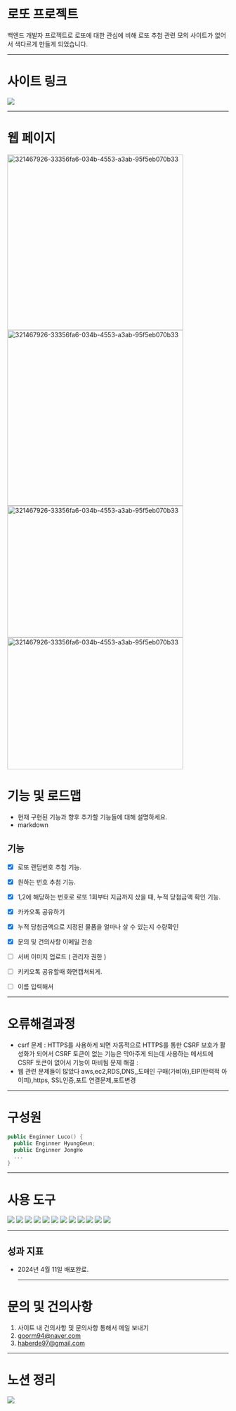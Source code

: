 # 로또 프로젝트 
백엔드 개발자 프로젝트로 로또에 대한 관심에 비해 로또 추첨 관련 모의 사이트가 없어서 색다르게 만들게 되었습니다.



---



# 사이트 링크

  
<a href="https://luco777.store/?v=2dc108364f7542d6a1557ef722396c66&pvs=4" target="_blank">
    <img src="https://img.shields.io/badge/로또 추첨 사이트-181717?style=for-the-badge&logo=Apple Arcade&logoColor=white">
  </a>




---
# 웹 페이지    

<img width="400" alt="321467926-33356fa6-034b-4553-a3ab-95f5eb070b33" src="https://github.com/HyungGeun94/luko6/assets/152036928/7f0c4d40-479f-41fb-b9cd-17946269b3d3">
<img width="400" alt="321467926-33356fa6-034b-4553-a3ab-95f5eb070b33" src="https://github.com/HyungGeun94/luko6/assets/152036928/d5f91bf1-e24c-4306-9cb2-340987b7ceae">
<img width="400" height = "300" alt="321467926-33356fa6-034b-4553-a3ab-95f5eb070b33" src="https://github.com/HyungGeun94/luko6/assets/152036928/eaf8b1f1-0edc-4d59-b809-e890e98a66ea">
<img width="400" height = "300" alt="321467926-33356fa6-034b-4553-a3ab-95f5eb070b33" src="https://github.com/HyungGeun94/luko6/assets/152036928/a6280715-daf2-41dd-8055-cd1d33c8e918">




# 기능 및 로드맵
- 현재 구현된 기능과 향후 추가할 기능들에 대해 설명하세요.
- markdown
## 기능

- [x] 로또 랜덤번호 추첨 기능.
- [x] 원하는 번호 추첨 기능.
- [x] 1,2에 해당하는 번호로 로또 1회부터 지금까지 샀을 때, 누적 당첨금액 확인 기능.
- [x] 카카오톡 공유하기
- [x] 누적 당첨금액으로 지정된 물품을 얼마나 살 수 있는지 수량확인
- [x] 문의 및 건의사항 이메일 전송
- [ ] 서버 이미지 업로드 ( 관리자 권한 )
- [ ] 키키오톡 공유할때 화면캡쳐되게.
- [ ] 이름 입력해서 






---

# 오류해결과정
- csrf 문제 : HTTPS를 사용하게 되면 자동적으로 HTTPS를 통한 CSRF 보호가 활성화가 되어서 CSRF 토큰이 없는 기능은 막아주게 되는데 사용하는 메서드에 CSRF 토큰이 없어서 기능이 마비됨
  문제 해결 : 
- 웹 관련 문제들이 많았다 aws,ec2,RDS,DNS,,도매인 구매(가비아),EIP(탄력적 아이피),https, SSL인증,포트 연결문제,포트변경


---


# 구성원
```swift
public Enginner Luco() {
  public Enginner HyungGeun;
  public Enginner JongHo
  ...
}
```


---

# 사용 도구

<img src="https://img.shields.io/badge/springboot 3.2.3 -6DB33F?style=for-the-badge&logo=springboot&logoColor=white">

<img src="https://img.shields.io/badge/java 17 -007396?style=for-the-badge&logo=java&logoColor=white">
<img src="https://img.shields.io/badge/mysql 8.0.28 -4479A1?style=for-the-badge&logo=mysql&logoColor=white">


<img src="https://img.shields.io/badge/git-F05032?style=for-the-badge&logo=git&logoColor=white">

<img src="https://img.shields.io/badge/github-181717?style=for-the-badge&logo=github&logoColor=white">
  


 <img src="https://img.shields.io/badge/amazonaws-232F3E?style=for-the-badge&logo=amazonaws&logoColor=white"> 

 <img src="https://img.shields.io/badge/amazonec2-232F3E?style=for-the-badge&logo=amazonec2&logoColor=white"> 

  <img src="https://img.shields.io/badge/amazonRDS-232F3E?style=for-the-badge&logo=amazonrds&logoColor=white"> 



 

  <img src="https://img.shields.io/badge/html5-E34F26?style=for-the-badge&logo=html5&logoColor=white">

  <img src="https://img.shields.io/badge/css-1572B6?style=for-the-badge&logo=css3&logoColor=white">

  <img src="https://img.shields.io/badge/javascript-F7DF1E?style=for-the-badge&logo=javascript&logoColor=black">

  <img src="https://img.shields.io/badge/jquery 3.7.1 -0769AD?style=for-the-badge&logo=jquery&logoColor=white">

  

  ---


## 성과 지표

- 2024년 4월 11일 배포완료.


  ---




  
# 문의 및 건의사항

1. 사이트 내 건의사항 및 문의사항 통해서 메일 보내기 
2. goorm94@naver.com
3. haberde97@gmail.com
---
# 노션 정리
<a href="https://carpal-dumpling-37b.notion.site/5ae55b5632ed4e719effd6abe0558f83?v=2dc108364f7542d6a1557ef722396c66&pvs=4" target="_blank">
                   <img src="https://img.shields.io/badge/notion-181717?style=for-the-badge&logo=notion&logoColor=white">
                </a>
                
